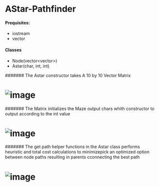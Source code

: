 # AStar-Pathfinder
#### Prequisites:
* iostream
* vector

#### Classes
* Node(vector<vector<int>>)
* Astar(char, int, int)

####### The Astar constructor takes A 10 by 10 Vector Matrix 
# ![image](https://user-images.githubusercontent.com/65574434/177435164-19698080-67bb-4e40-acc6-2b0eb5c113a4.png)

  
  
####### The Matrix initializes the Maze output chars whith constructor to output according to the int value
# ![image](https://user-images.githubusercontent.com/65574434/177435277-339e87e7-0fdc-4497-9075-4a27d8a21037.png)

  
  
####### The get path helper functions in the Astar class performs heuristic and total cost calculations to minimizepick an optimized option between node paths resulting in parents cconnecting the best path
# ![image](https://user-images.githubusercontent.com/65574434/177435693-7fa4eec5-6f76-45ac-a235-a4b0ca043b7b.png)
